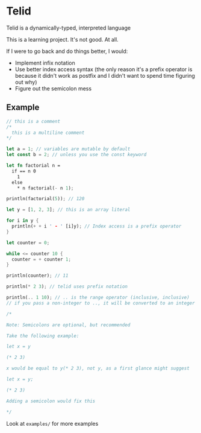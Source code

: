 # Telid

Telid is a dynamically-typed, interpreted language

This is a learning project. It's not good. At all.

If I were to go back and do things better, I would:

- Implement infix notation
- Use better index access syntax (the only reason it's a prefix operator is because it didn't work as postfix and I didn't want to spend time figuring out why)
- Figure out the semicolon mess

## Example

```rust
// this is a comment
/*
  this is a multiline comment
*/

let a = 1; // variables are mutable by default
let const b = 2; // unless you use the const keyword

let fn factorial n =
  if == n 0
    1
  else
    * n factorial(- n 1);

println(factorial(5)); // 120

let y = [1, 2, 3]; // this is an array literal

for i in y {
  println(+ + i ' - ' [i]y); // Index access is a prefix operator
}

let counter = 0;

while <= counter 10 {
  counter = + counter 1;
}

println(counter); // 11

println(* 2 3); // telid uses prefix notation

println(.. 1 10); // .. is the range operator (inclusive, inclusive)
// if you pass a non-integer to .., it will be converted to an integer through truncation

/*

Note: Semicolons are optional, but recommended

Take the following example:

let x = y

(* 2 3)

x would be equal to y(* 2 3), not y, as a first glance might suggest

let x = y;

(* 2 3)

Adding a semicolon would fix this

*/
```

Look at `examples/` for more examples
